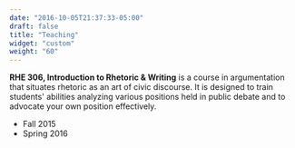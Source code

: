 ```yaml
---
date: "2016-10-05T21:37:33-05:00"
draft: false
title: "Teaching"
widget: "custom"
weight: "60"
---
```


**RHE 306, Introduction to Rhetoric & Writing** is a course in argumentation that situates rhetoric as an art of civic discourse. It is designed to train students' abilities analyzing various positions held in public debate and to advocate your own position effectively.

- Fall 2015
- Spring 2016
